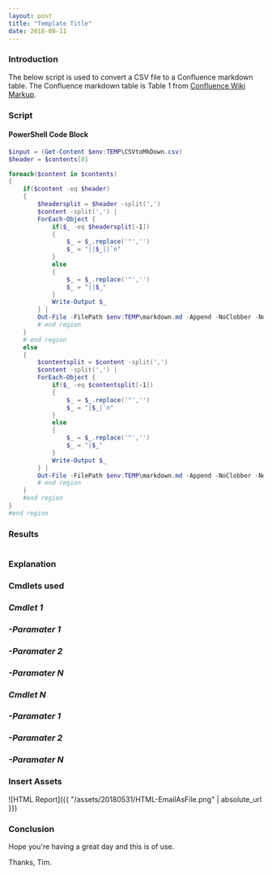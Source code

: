 ```yaml
---
layout: post
title: "Template Title"
date: 2018-08-11
---
```


### Introduction
The below script is used to convert a CSV file to a Confluence markdown table. The Confluence markdown table is Table 1 from [Confluence Wiki Markup](https://confluence.atlassian.com/doc/confluence-wiki-markup-251003035.html#ConfluenceWikiMarkup-Tables).

### Script
#### PowerShell Code Block
```PowerShell
$input = (Get-Content $env:TEMP\CSVtoMkDown.csv)
$header = $contents[0]

foreach($content in $contents)
{
    if($content -eq $header)
    {
        $headersplit = $header -split(',')
        $content -split(',') |
        ForEach-Object {
            if($_ -eq $headersplit[-1])
            {
                $_ = $_.replace('"','')
                $_ = "||$_||`n"
            }
            else
            {
                $_ = $_.replace('"','')
                $_ = "||$_"
            } 
            Write-Output $_
        } |
        Out-File -FilePath $env:TEMP\markdown.md -Append -NoClobber -NoNewline
        # end region
    }
    # end region
    else 
    {
        $contentsplit = $content -split(',')
        $content -split(',') |
        ForEach-Object {
            if($_ -eq $contentsplit[-1])
            {
                $_ = $_.replace('"','')
                $_ = "|$_|`n"
            }
            else
            {
                $_ = $_.replace('"','')
                $_ = "|$_"
            }
            Write-Output $_
        } |
        Out-File -FilePath $env:TEMP\markdown.md -Append -NoClobber -NoNewline
        # end region
    }
    #end region
}
#end region
```

### Results
```PowerShell

```

### Explanation

### Cmdlets used
### *Cmdlet 1*

### *-Paramater 1*

### *-Paramater 2*

### *-Paramater N*

### *Cmdlet N*

### *-Paramater 1*

### *-Paramater 2*

### *-Paramater N*

### Insert Assets
![HTML Report]({{ "/assets/20180531/HTML-EmailAsFile.png" | absolute_url }})

### Conclusion

Hope you're having a great day and this is of use.

Thanks, Tim.
